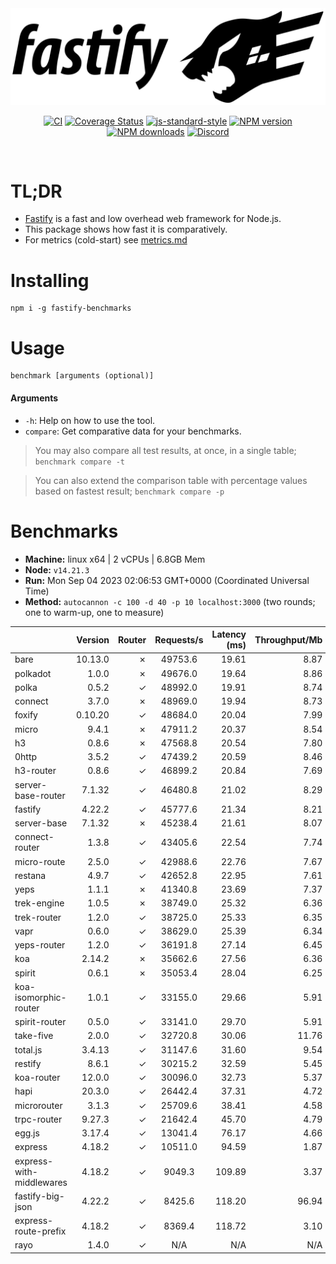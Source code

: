 <div align="center">
  <img src="https://github.com/fastify/graphics/raw/HEAD/fastify-landscape-outlined.svg" width="650" height="auto"/>
</div>

<div align="center">

[![CI](https://github.com/fastify/fastify/workflows/ci/badge.svg)](https://github.com/fastify/fastify/actions/workflows/ci.yml)
[![Coverage Status](https://coveralls.io/repos/github/fastify/fastify/badge.svg?branch=master)](https://coveralls.io/github/fastify/fastify?branch=master)
[![js-standard-style](https://img.shields.io/badge/code%20style-standard-brightgreen.svg?style=flat)](http://standardjs.com/)
[![NPM version](https://img.shields.io/npm/v/fastify.svg?style=flat)](https://www.npmjs.com/package/fastify)
[![NPM downloads](https://img.shields.io/npm/dm/fastify.svg?style=flat)](https://www.npmjs.com/package/fastify) [![Discord](https://img.shields.io/discord/725613461949906985)](https://discord.gg/fastify)

</div>
<br />

# TL;DR

* [Fastify](https://github.com/fastify/fastify) is a fast and low overhead web framework for Node.js.
* This package shows how fast it is comparatively.
* For metrics (cold-start) see [metrics.md](./METRICS.md)

# Installing

```
npm i -g fastify-benchmarks
```

# Usage

```
benchmark [arguments (optional)]
```

#### Arguments

* `-h`: Help on how to use the tool.
* `compare`: Get comparative data for your benchmarks.

> You may also compare all test results, at once, in a single table; `benchmark compare -t`

> You can also extend the comparison table with percentage values based on fastest result; `benchmark compare -p`
# Benchmarks

* __Machine:__ linux x64 | 2 vCPUs | 6.8GB Mem
* __Node:__ `v14.21.3`
* __Run:__ Mon Sep 04 2023 02:06:53 GMT+0000 (Coordinated Universal Time)
* __Method:__ `autocannon -c 100 -d 40 -p 10 localhost:3000` (two rounds; one to warm-up, one to measure)

|                          | Version | Router | Requests/s | Latency (ms) | Throughput/Mb |
| :--                      | --:     | --:    | :-:        | --:          | --:           |
| bare                     | 10.13.0 | ✗      | 49753.6    | 19.61        | 8.87          |
| polkadot                 | 1.0.0   | ✗      | 49676.0    | 19.64        | 8.86          |
| polka                    | 0.5.2   | ✓      | 48992.0    | 19.91        | 8.74          |
| connect                  | 3.7.0   | ✗      | 48969.0    | 19.94        | 8.73          |
| foxify                   | 0.10.20 | ✓      | 48684.0    | 20.04        | 7.99          |
| micro                    | 9.4.1   | ✗      | 47911.2    | 20.37        | 8.54          |
| h3                       | 0.8.6   | ✗      | 47568.8    | 20.54        | 7.80          |
| 0http                    | 3.5.2   | ✓      | 47439.2    | 20.59        | 8.46          |
| h3-router                | 0.8.6   | ✓      | 46899.2    | 20.84        | 7.69          |
| server-base-router       | 7.1.32  | ✓      | 46480.8    | 21.02        | 8.29          |
| fastify                  | 4.22.2  | ✓      | 45777.6    | 21.34        | 8.21          |
| server-base              | 7.1.32  | ✗      | 45238.4    | 21.61        | 8.07          |
| connect-router           | 1.3.8   | ✓      | 43405.6    | 22.54        | 7.74          |
| micro-route              | 2.5.0   | ✓      | 42988.6    | 22.76        | 7.67          |
| restana                  | 4.9.7   | ✓      | 42652.8    | 22.95        | 7.61          |
| yeps                     | 1.1.1   | ✗      | 41340.8    | 23.69        | 7.37          |
| trek-engine              | 1.0.5   | ✗      | 38749.0    | 25.32        | 6.36          |
| trek-router              | 1.2.0   | ✓      | 38725.0    | 25.33        | 6.35          |
| vapr                     | 0.6.0   | ✓      | 38629.0    | 25.39        | 6.34          |
| yeps-router              | 1.2.0   | ✓      | 36191.8    | 27.14        | 6.45          |
| koa                      | 2.14.2  | ✗      | 35662.6    | 27.56        | 6.36          |
| spirit                   | 0.6.1   | ✗      | 35053.4    | 28.04        | 6.25          |
| koa-isomorphic-router    | 1.0.1   | ✓      | 33155.0    | 29.66        | 5.91          |
| spirit-router            | 0.5.0   | ✓      | 33141.0    | 29.70        | 5.91          |
| take-five                | 2.0.0   | ✓      | 32720.8    | 30.06        | 11.76         |
| total.js                 | 3.4.13  | ✓      | 31147.6    | 31.60        | 9.54          |
| restify                  | 8.6.1   | ✓      | 30215.2    | 32.59        | 5.45          |
| koa-router               | 12.0.0  | ✓      | 30096.0    | 32.73        | 5.37          |
| hapi                     | 20.3.0  | ✓      | 26442.4    | 37.31        | 4.72          |
| microrouter              | 3.1.3   | ✓      | 25709.6    | 38.41        | 4.58          |
| trpc-router              | 9.27.3  | ✓      | 21642.4    | 45.70        | 4.79          |
| egg.js                   | 3.17.4  | ✓      | 13041.4    | 76.17        | 4.66          |
| express                  | 4.18.2  | ✓      | 10511.0    | 94.59        | 1.87          |
| express-with-middlewares | 4.18.2  | ✓      | 9049.3     | 109.89       | 3.37          |
| fastify-big-json         | 4.22.2  | ✓      | 8425.6     | 118.20       | 96.94         |
| express-route-prefix     | 4.18.2  | ✓      | 8369.4     | 118.72       | 3.10          |
| rayo                     | 1.4.0   | ✓      | N/A        | N/A          | N/A           |

